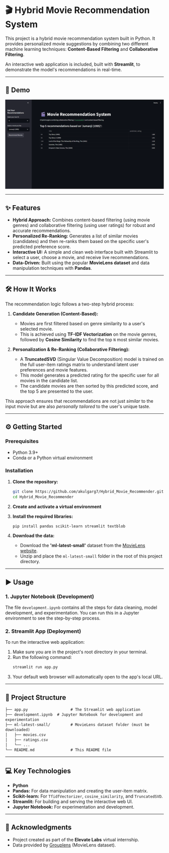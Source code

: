 # 🎬 Hybrid Movie Recommendation System

This project is a hybrid movie recommendation system built in Python. It provides personalized movie suggestions by combining two different machine learning techniques: **Content-Based Filtering** and **Collaborative Filtering**.

An interactive web application is included, built with **Streamlit**, to demonstrate the model's recommendations in real-time.

---

## 🚀 Demo


![Streamlit App Screenshot](./images/demo.png)

---

## ✨ Features

* **Hybrid Approach:** Combines content-based filtering (using movie genres) and collaborative filtering (using user ratings) for robust and accurate recommendations.
* **Personalized Re-Ranking:** Generates a list of similar movies (candidates) and then re-ranks them based on the specific user's predicted preference score.
* **Interactive UI:** A simple and clean web interface built with Streamlit to select a user, choose a movie, and receive live recommendations.
* **Data-Driven:** Built using the popular **MovieLens dataset** and data manipulation techniques with **Pandas**.

---

## 🛠️ How It Works

The recommendation logic follows a two-step hybrid process:

1.  **Candidate Generation (Content-Based):**
    * Movies are first filtered based on genre similarity to a user's selected movie.
    * This is achieved using **TF-IDF Vectorization** on the movie genres, followed by **Cosine Similarity** to find the top `N` most similar movies.

2.  **Personalization & Re-Ranking (Collaborative Filtering):**
    * A **TruncatedSVD** (Singular Value Decomposition) model is trained on the full user-item ratings matrix to understand latent user preferences and movie features.
    * This model generates a predicted rating for the specific user for all movies in the candidate list.
    * The candidate movies are then sorted by this predicted score, and the top 5 are presented to the user.

This approach ensures that recommendations are not just *similar* to the input movie but are also *personally tailored* to the user's unique taste.

---

## ⚙️ Getting Started

### Prerequisites

* Python 3.9+
* Conda or a Python virtual environment

### Installation

1.  **Clone the repository:**
    ```bash
    git clone https://github.com/akulgarg7/Hybrid_Movie_Recommender.git
    cd Hybrid_Movie_Recommender
    ```

2.  **Create and activate a virtual environment**

3.  **Install the required libraries:**
    ```bash
    pip install pandas scikit-learn streamlit textblob
    ```

4.  **Download the data:**
    * Download the **'ml-latest-small'** dataset from the [MovieLens website](https://grouplens.org/datasets/movielens/latest/).
    * Unzip and place the `ml-latest-small` folder in the root of this project directory.

---

## ▶️ Usage

### 1. Jupyter Notebook (Development)

The file `development.ipynb` contains all the steps for data cleaning, model development, and experimentation. You can run this in a Jupyter environment to see the step-by-step process.

### 2. Streamlit App (Deployment)

To run the interactive web application:

1.  Make sure you are in the project's root directory in your terminal.
2.  Run the following command:
    ```bash
    streamlit run app.py
    ```
3.  Your default web browser will automatically open to the app's local URL.

---

## 📂 Project Structure
```.
├── app.py                   # The Streamlit web application
├── development.ipynb  # Jupyter Notebook for development and experimentation
├── ml-latest-small/         # MovieLens dataset folder (must be downloaded)
│   ├── movies.csv
│   ├── ratings.csv
│   └── ...
└── README.md                # This README file
```
---

## 💻 Key Technologies

* **Python**
* **Pandas:** For data manipulation and creating the user-item matrix.
* **Scikit-learn:** For `TfidfVectorizer`, `cosine_similarity`, and `TruncatedSVD`.
* **Streamlit:** For building and serving the interactive web UI.
* **Jupyter Notebook:** For experimentation and development.

---

## 🙏 Acknowledgments

* Project created as part of the **Elevate Labs** virtual internship.
* Data provided by [Grouplens](https://grouplens.org/datasets/movielens/) (MovieLens dataset).
